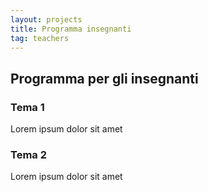 ```yaml
---
layout: projects
title: Programma insegnanti
tag: teachers
---
```


## Programma per gli insegnanti

### Tema 1

Lorem ipsum dolor sit amet


### Tema 2

Lorem ipsum dolor sit amet